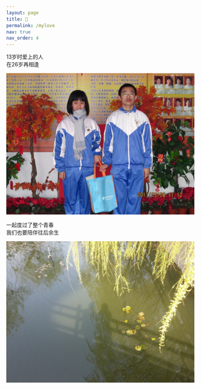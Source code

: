 ```yaml
---
layout: page
title: 🍅
permalink: /mylove
nav: true
nav_order: 4
---
```


<p>
13岁时爱上的人<br>
在26岁再相逢
</p>

<img src="assets/img/2011.jpg" alt="None" width="500">

<p>
一起度过了整个青春<br>
我们也要陪伴往后余生
</p>

<img src="assets/img/2015.jpg" alt="None" width="500">
